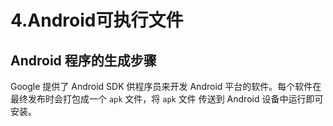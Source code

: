 # 4.Android可执行文件

## Android 程序的生成步骤

Google 提供了 Android SDK 供程序员来开发 Android 平台的软件。每个软件在最终发布时会打包成一个 `apk` 文件，将 `apk` 文件 传送到 Android 设备中运行即可安装。
